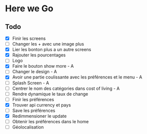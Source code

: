 # Here we Go

## Todo

- [x] Finir les screens
- [ ] Changer les + avec une image plus
- [x] Lier les bonton plus a un autre screens
- [x] Rajouter les pourcentages
- [ ] Logo
- [x] Faire le bouton show more - A
- [ ] Changer le design - A
- [x] Avoir une partie coulissante avec les préférences et le menu - A
- [ ] Splash Screen - A
- [ ] Centrer le nom des catégories dans cost of living - A
- [ ] Rendre dynamique le taux de change
- [ ] Finir les préférences
- [x] Trouver api currency et pays
- [ ] Save les préférences
- [x] Redimmensioner le update
- [ ] Obtenir les préférences dans le home
- [ ] Géolocalisation
